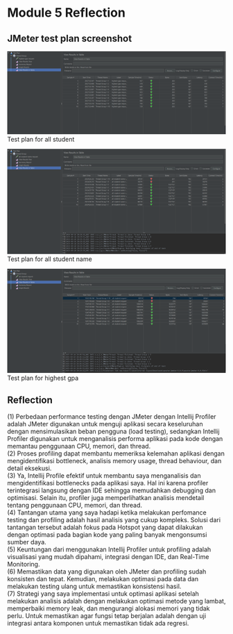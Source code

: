 # Module 5 Reflection

## JMeter test plan screenshot

![all-student test plan](img/test_all_student.png)
<br> Test plan for all student

![all-student-name test plan](img/test_student_name.png)
<br> Test plan for all student name

![highest-gpa test plan](img/test_highest_gpa.png)
<br> Test plan for highest gpa

## Reflection

(1) Perbedaan performance testing dengan JMeter dengan Intellij Profiler adalah JMeter digunakan untuk menguji aplikasi secara keseluruhan dengan mensimulasikan beban pengguna (load testing), sedangkan Intellij Profiler digunakan untuk menganalisis performa aplikasi pada kode dengan memantau penggunaan CPU, memori, dan thread.<br>
(2) Proses profiling dapat membantu memeriksa kelemahan aplikasi dengan mengidentifikasi bottleneck, analisis memory usage, thread behaviour, dan detail eksekusi.<br>
(3) Ya, Intellij Profile efektif untuk membantu saya menganalisis dan mengidentifikasi bottlenecks pada aplikasi saya. Hal ini karena profiler terintegrasi langsung dengan IDE sehingga memudahkan debugging dan optimisasi. Selain itu, profiler juga memperlihatkan analisis mendetail tentang penggunaan CPU, memori, dan thread.<br>
(4) Tantangan utama yang saya hadapi ketika melakukan perfomance testing dan profiling adalah hasil analisis yang cukup kompleks. Solusi dari tantangan tersebut adalah fokus pada Hotspot yang dapat dilakukan dengan optimasi pada bagian kode yang paling banyak mengonsumsi sumber daya.<br>
(5) Keuntungan dari menggunakan Intellij Profiler untuk profiling adalah visualisasi yang mudah dipahami, integrasi dengan IDE, dan Real-Time Monitoring.<br>
(6) Memastikan data yang digunakan oleh JMeter dan profiling sudah konsisten dan tepat. Kemudian, melakukan optimasi pada data dan melakukan testing ulang untuk memastikan konsistensi hasil.<br>
(7) Strategi yang saya implementasi untuk optimasi aplikasi setelah melakukan analisis adalah dengan melakukan optimasi metode yang lambat, memperbaiki memory leak, dan mengurangi alokasi memori yang tidak perlu. Untuk memastikan agar fungsi tetap berjalan adalah dengan uji integrasi antara komponen untuk memastikan tidak ada regresi.<br>
